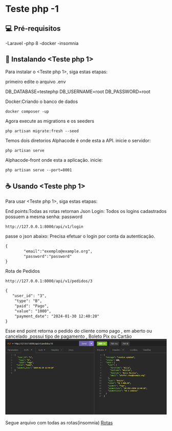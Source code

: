 # Teste php -1


## 💻 Pré-requisitos

-Laravel
-php 8
-docker
-insomnia

## 🚀 Instalando <Teste php 1>

Para instalar o <Teste php 1>, siga estas etapas:

primeiro edite o arquivo .env

DB_DATABASE=testephp
DB_USERNAME=root
DB_PASSWORD=root

Docker:Criando o banco de dados
```
docker composer -up
```

Agora execute as migrations e os seeders
```
php artisan migrate:fresh --seed
```

Temos dois diretorios
Alphacode é onde esta a API.
 inicie o servidor:
```
php artisan serve
```

Alphacode-front onde esta a aplicação.
 inicie:
```
php artisan serve --port=8001
```
## ☕ Usando <Teste php 1>

Para usar <Teste php 1>, siga estas etapas:

End points:Todas as rotas retornan Json 
Login:
Todos os logins cadastrados possuem a mesma senha: password
```
http://127.0.0.1:8000/api/v1/login
```
passe o json abaixo:
Precisa efetuar o login por conta da autenticação.
```
{
        "email":"exemplo@example.org",
		"password":"password"
}
```
Rota de Pedidos
```
http://127.0.0.1:8000/api/v1/pedidos/3
```
```
{
   "user_id": "3",
    "type": "B",
    "paid": "Pago",
	"value": "1000",
	"payment_date": "2024-01-30 12:40:20"
}

```
Esse end point retorna o pedido do cliente como pago , em aberto ou cancelado ,possui tipo de pagamento , Boleto Pix ou Cartão
![Resultado](images/updated.PNG)

Segue arquivo com todas as rotas(insomnia)
[Rotas](images/Insomnia_2024-02-21.json)



